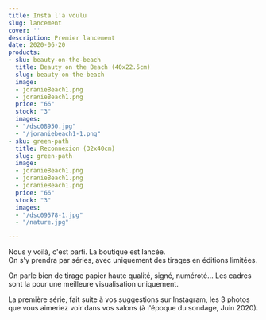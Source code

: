 ```yaml
---
title: Insta l'a voulu
slug: lancement
cover: ''
description: Premier lancement
date: 2020-06-20
products:
- sku: beauty-on-the-beach
  title: Beauty on the Beach (40x22.5cm)
  slug: beauty-on-the-beach
  image:
  - joranieBeach1.png
  - joranieBeach1.png
  price: "66"
  stock: "3"
  images:
  - "/dsc08950.jpg"
  - "/joraniebeach1-1.png"
- sku: green-path
  title: Reconnexion (32x40cm)
  slug: green-path
  image:
  - joranieBeach1.png
  - joranieBeach1.png
  - joranieBeach1.png
  price: "66"
  stock: "3"
  images:
  - "/dsc09578-1.jpg"
  - "/nature.jpg"

---
```

Nous y voilà, c'est parti. La boutique est lancée.  
On s'y prendra par séries, avec uniquement des tirages en éditions limitées.

On parle bien de tirage papier haute qualité, signé, numéroté… Les cadres sont la pour une meilleure visualisation uniquement. 

La première série, fait suite à vos suggestions sur Instagram, les 3 photos que vous aimeriez voir dans vos salons (à l'époque du sondage, Juin 2020).
